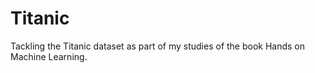 # Titanic
Tackling the Titanic dataset as part of my studies of the book Hands on Machine Learning.
